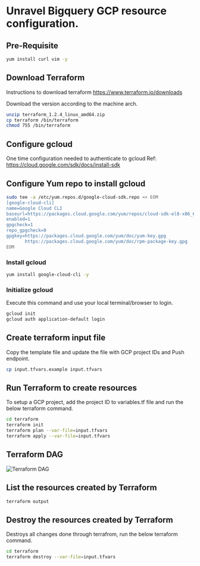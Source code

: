 # Unravel Bigquery GCP resource configuration.

## Pre-Requisite

```bash
yum install curl vim -y
```

## Download Terraform
Instructions to download terraform
https://www.terraform.io/downloads

Download the version according to the machine arch.

```bash
unzip terraform_1.2.4_linux_amd64.zip
cp terraform /bin/terraform
chmod 755 /bin/terraform
```

## Configure gcloud
One time configuration needed to authenticate to gcloud
Ref: https://cloud.google.com/sdk/docs/install-sdk

## Configure Yum repo to install gcloud
```bash
sudo tee -a /etc/yum.repos.d/google-cloud-sdk.repo << EOM
[google-cloud-cli]
name=Google Cloud CLI
baseurl=https://packages.cloud.google.com/yum/repos/cloud-sdk-el8-x86_64
enabled=1
gpgcheck=1
repo_gpgcheck=0
gpgkey=https://packages.cloud.google.com/yum/doc/yum-key.gpg
       https://packages.cloud.google.com/yum/doc/rpm-package-key.gpg
EOM
```
### Install gcloud
```bash
yum install google-cloud-cli -y
```

### Initialize gcloud
Execute this command and use your local terminal/browser to login.
```bash
gcloud init
gcloud auth application-default login
```

## Create terraform input file
Copy the template file and update the file with GCP project IDs and Push endpoint.

```bash
cp input.tfvars.example input.tfvars
```

## Run Terraform to create resources
To setup a GCP project, add the project ID to variables.tf file and run the below terraform command.
```bash
cd terraform
terraform init 
terraform plan --var-file=input.tfvars 
terraform apply --var-file=input.tfvars 
```
## Terraform DAG
![Terraform DAG](graph.svg)

## List the resources created by Terraform

```bash
terraform output
```

## Destroy the resources created by Terraform
Destroys all changes done through terrafrom, run the below terraform command.
```bash
cd terraform
terraform destroy --var-file=input.tfvars
```
